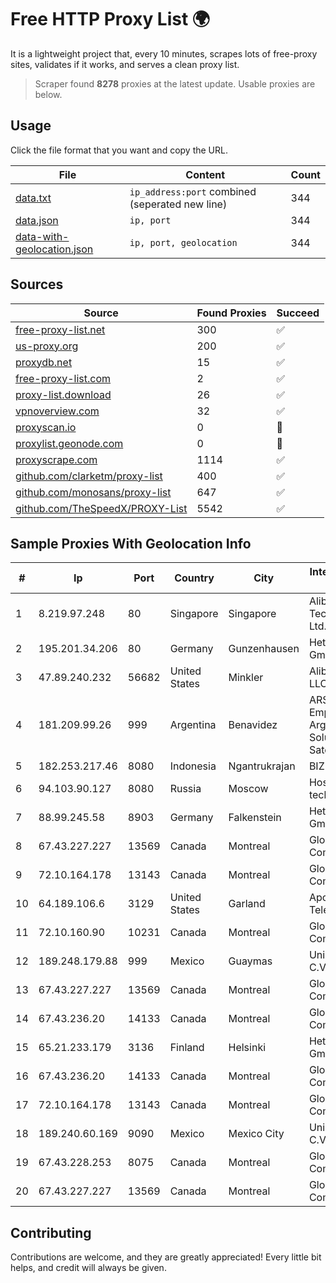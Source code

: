 
# Free HTTP Proxy List 🌍

It is a lightweight project that, every 10 minutes, scrapes lots of free-proxy sites, validates if it works, and serves a clean proxy list.


> Scraper found **8278** proxies at the latest update. Usable proxies are below.

## Usage

Click the file format that you want and copy the URL.


|File|Content|Count|
|----|-------|-----|
|[data.txt](https://raw.githubusercontent.com/themiralay/Proxy-List-World/master/data.txt)|`ip_address:port` combined (seperated new line)|344|
|[data.json](https://raw.githubusercontent.com/themiralay/Proxy-List-World/master/data.json)|`ip, port`|344|
|[data-with-geolocation.json](https://raw.githubusercontent.com/themiralay/Proxy-List-World/master/data-with-geolocation.json)|`ip, port, geolocation`|344|

## Sources

|Source|Found Proxies|Succeed|
|------|-------------|-------|
|[free-proxy-list.net](https://free-proxy-list.net)|300|✅|
|[us-proxy.org](https://www.us-proxy.org)|200|✅|
|[proxydb.net](http://proxydb.net)|15|✅|
|[free-proxy-list.com](https://free-proxy-list.com/?page=&port=&type%5B%5D=http&type%5B%5D=https&up_time=0&search=Search)|2|✅|
|[proxy-list.download](https://www.proxy-list.download/HTTP)|26|✅|
|[vpnoverview.com](https://vpnoverview.com/privacy/anonymous-browsing/free-proxy-servers)|32|✅|
|[proxyscan.io](https://www.proxyscan.io)|0|🚫|
|[proxylist.geonode.com](https://proxylist.geonode.com/api/proxy-list?limit=300&page=1&sort_by=lastChecked&sort_type=desc&protocols=http,https)|0|🚫|
|[proxyscrape.com](https://api.proxyscrape.com/v2/?request=displayproxies&protocol=http&timeout=10000&country=all&ssl=all&anonymity=all)|1114|✅|
|[github.com/clarketm/proxy-list](https://raw.githubusercontent.com/clarketm/proxy-list/master/proxy-list-raw.txt)|400|✅|
|[github.com/monosans/proxy-list](https://raw.githubusercontent.com/monosans/proxy-list/main/proxies/http.txt)|647|✅|
|[github.com/TheSpeedX/PROXY-List](https://raw.githubusercontent.com/TheSpeedX/PROXY-List/master/http.txt)|5542|✅|


## Sample Proxies With Geolocation Info

|#|Ip|Port|Country|City|Internet Service Provider|
|-|--|----|-------|----|-------------------------|
|1|8.219.97.248|80|Singapore|Singapore|Alibaba (US) Technology Co., Ltd.|
|2|195.201.34.206|80|Germany|Gunzenhausen|Hetzner Online GmbH|
|3|47.89.240.232|56682|United States|Minkler|Alibaba.com LLC|
|4|181.209.99.26|999|Argentina|Benavidez|ARSAT - Empresa Argentina de Soluciones Satelitales S.A|
|5|182.253.217.46|8080|Indonesia|Ngantrukrajan|BIZNET|
|6|94.103.90.127|8080|Russia|Moscow|Hosting technology LTD|
|7|88.99.245.58|8903|Germany|Falkenstein|Hetzner Online GmbH|
|8|67.43.227.227|13569|Canada|Montreal|GloboTech Communications|
|9|72.10.164.178|13143|Canada|Montreal|GloboTech Communications|
|10|64.189.106.6|3129|United States|Garland|Apogee Telecom Inc.|
|11|72.10.160.90|10231|Canada|Montreal|GloboTech Communications|
|12|189.248.179.88|999|Mexico|Guaymas|Uninet S.A. de C.V.|
|13|67.43.227.227|13569|Canada|Montreal|GloboTech Communications|
|14|67.43.236.20|14133|Canada|Montreal|GloboTech Communications|
|15|65.21.233.179|3136|Finland|Helsinki|Hetzner Online GmbH|
|16|67.43.236.20|14133|Canada|Montreal|GloboTech Communications|
|17|72.10.164.178|13143|Canada|Montreal|GloboTech Communications|
|18|189.240.60.169|9090|Mexico|Mexico City|Uninet S.A. de C.V.|
|19|67.43.228.253|8075|Canada|Montreal|GloboTech Communications|
|20|67.43.227.227|13569|Canada|Montreal|GloboTech Communications|



## Contributing

Contributions are welcome, and they are greatly appreciated! Every
little bit helps, and credit will always be given.

